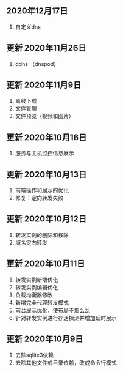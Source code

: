 ## 2020年12月17日
1. 自定义dns

## 更新 2020年11月26日
1. ddns （dnspod）

## 更新 2020年11月9日
1. 离线下载
2. 文件管理
3. 文件预览（视频和图片）

## 更新 2020年10月16日
1. 服务与主机监控信息展示

## 更新 2020年10月13日 
1. 前端操作和展示的优化
2. 修复：定向转发失败

## 更新 2020年10月12日
1. 转发实例的删除和移除
2. 域名定向转发

## 更新 2020年10月11日
1. 转发实例新增优化
2. 转发实例编辑优化
3. 负载均衡器修改
4. 新增完全代理转发模式
5. 前台展示优化，使布局不那么乱
6. 针对转发实例进行存活探测并增加延时展示

## 更新 2020年10月9日
1. 去除sqlite3依赖 
2. 去除其他文件或目录依赖，改成命令行模式
